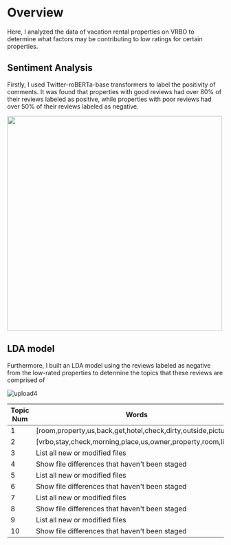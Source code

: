 # Overview
Here, I analyzed the data of vacation rental properties on VRBO to determine what factors may be contributing to low ratings for certain properties.

## Sentiment Analysis
Firstly, I used Twitter-roBERTa-base transformers to label the positivity of comments. It was found that properties with good reviews had over 80% of their reviews labeled as positive, while properties with poor reviews had over 50% of their reviews labeled as negative.


<img src="https://user-images.githubusercontent.com/79394001/230203398-2f726c8c-c0dc-476f-a6ff-4ecf7b0a49a5.png" width="500">


## LDA model
Furthermore, I built an LDA model using the reviews labeled as negative from the low-rated properties to determine the topics that these reviews are comprised of

![upload4](https://user-images.githubusercontent.com/79394001/230203463-6d1fd2d5-cfe0-4fc6-9273-70d628650937.png)

| Topic Num | Words |
| --- | --- |
| 1 | [room,property,us,back,get,hotel,check,dirty,outside,pictures] |
| 2 | [vrbo,stay,check,morning,place,us,owner,property,room,like] |
| 3 | List all new or modified files |
| 4 | Show file differences that haven't been staged |
| 5 | List all new or modified files |
| 6 | Show file differences that haven't been staged |
| 7 | List all new or modified files |
| 8 | Show file differences that haven't been staged |
| 9 | List all new or modified files |
| 10 | Show file differences that haven't been staged |

